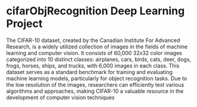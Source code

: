 # cifarObjRecognition Deep Learning Project

The CIFAR-10 dataset, created by the Canadian Institute For Advanced Research, is a widely utilized collection of images in the fields of machine learning and computer vision. It consists of 60,000 32x32 color images categorized into 10 distinct classes: airplanes, cars, birds, cats, deer, dogs, frogs, horses, ships, and trucks, with 6,000 images in each class. This dataset serves as a standard benchmark for training and evaluating machine learning models, particularly for object recognition tasks. Due to the low resolution of the images, researchers can efficiently test various algorithms and approaches, making CIFAR-10 a valuable resource in the development of computer vision techniques

